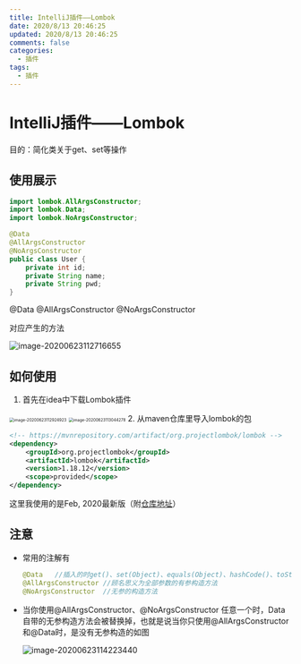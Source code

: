 ```yaml
---
title: IntelliJ插件——Lombok
date: 2020/8/13 20:46:25
updated: 2020/8/13 20:46:25
comments: false
categories:
  - 插件
tags:
  - 插件
---
```



# IntelliJ插件——Lombok

目的：简化类关于get、set等操作

## 使用展示

```java
import lombok.AllArgsConstructor;
import lombok.Data;
import lombok.NoArgsConstructor;

@Data
@AllArgsConstructor
@NoArgsConstructor
public class User {
    private int id;
    private String name;
    private String pwd;
}

```



@Data
@AllArgsConstructor
@NoArgsConstructor

对应产生的方法

![image-20200623112716655](http://cdn.gvssimux.com/image-20200623112716655.png)



## 如何使用

1. 首先在idea中下载Lombok插件

 <img src="http://cdn.gvssimux.com/image-20200623112924923.png" alt="image-20200623112924923" style="zoom: 50%;" />

 <img src="http://cdn.gvssimux.com/image-20200623113044278.png" alt="image-20200623113044278" style="zoom:50%;" />
2. 从maven仓库里导入lombok的包
   
   ```xml
   <!-- https://mvnrepository.com/artifact/org.projectlombok/lombok -->
   <dependency>
       <groupId>org.projectlombok</groupId>
       <artifactId>lombok</artifactId>
       <version>1.18.12</version>
       <scope>provided</scope>
   </dependency>
   ```

这里我使用的是Feb, 2020最新版（附[仓库地址](https://mvnrepository.com/artifact/org.projectlombok/lombok)）



## 注意

- 常用的注解有

    ```java
    @Data	//插入的时get()、set(Object)、equals(Object)、hashCode()、toString()
    @AllArgsConstructor	//顾名思义为全部参数的有参构造方法
    @NoArgsConstructor	//无参的构造方法
    ```

- 当你使用@AllArgsConstructor、@NoArgsConstructor 任意一个时，Data自带的无参构造方法会被替换掉，也就是说当你只使用@AllArgsConstructor和@Data时，是没有无参构造的如图

    ![image-20200623114223440](http://cdn.gvssimux.com/image-20200623114223440.png)

